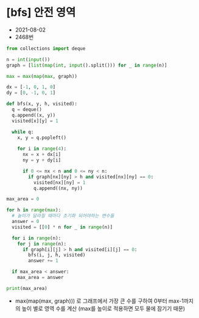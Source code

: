 # [bfs] 안전 영역

- 2021-08-02
- 2468번

```python
from collections import deque

n = int(input())
graph = [list(map(int, input().split())) for _ in range(n)]

max = max(map(max, graph))

dx = [-1, 0, 1, 0]
dy = [0, -1, 0, 1]

def bfs(x, y, h, visited):
  q = deque()
  q.append((x, y))
  visited[x][y] = 1

  while q:
    x, y = q.popleft()
    
    for i in range(4):
      nx = x + dx[i]
      ny = y + dy[i]

      if 0 <= nx < n and 0 <= ny < n:
        if graph[nx][ny] > h and visited[nx][ny] == 0:
          visited[nx][ny] = 1
          q.append((nx, ny))

max_area = 0

for h in range(max):
  # 높이가 달라질 때마다 초기화 되어야하는 변수들
  answer = 0
  visited = [[0] * n for _ in range(n)]

  for i in range(n):
    for j in range(n):
      if graph[i][j] > h and visited[i][j] == 0:
        bfs(i, j, h, visited)
        answer += 1

  if max_area < answer:
    max_area = answer

print(max_area)
```

- max(map(max, graph))) 로 그래프에서 가장 큰 수를 구하여 0부터 max-1까지의 높이 별로 영역 수를 계산 (max를 높이로 적용하면 모두 물에 잠기기 때문)
